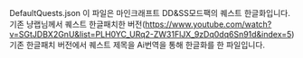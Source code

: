 DefaultQuests.json 이 파일은 마인크래프트 DD&SS모드팩의 퀘스트 한글화입니다.   
기존 냥랩님께서 퀘스트 한글패치한 버전(https://www.youtube.com/watch?v=SGtJDBX2GnU&list=PLH0YC_URq2-ZW31FlJX_9zDq0dq6Sn91d&index=5)  
기존 한글패치 버전에서 퀘스트 제목을 Ai번역을 통해 한글화를 한 파일입니다.
